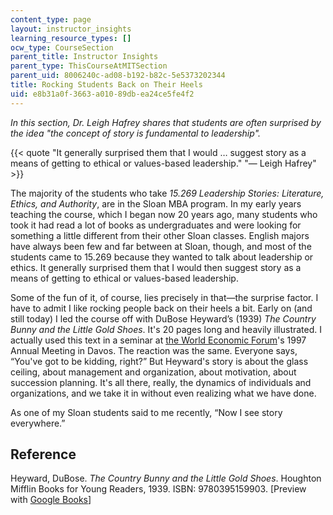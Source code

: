 ```yaml
---
content_type: page
layout: instructor_insights
learning_resource_types: []
ocw_type: CourseSection
parent_title: Instructor Insights
parent_type: ThisCourseAtMITSection
parent_uid: 8006240c-ad08-b192-b82c-5e5373202344
title: Rocking Students Back on Their Heels
uid: e8b31a0f-3663-a010-89db-ea24ce5fe4f2
---
```


_In this section, Dr. Leigh Hafrey shares that students are often surprised by the idea "the concept of story is fundamental to leadership"._

{{< quote "It generally surprised them that I would … suggest story as a means of getting to ethical or values-based leadership." "— Leigh Hafrey" >}}

The majority of the students who take _15.269 Leadership Stories: Literature, Ethics, and Authority_, are in the Sloan MBA program. In my early years teaching the course, which I began now 20 years ago, many students who took it had read a lot of books as undergraduates and were looking for something a little different from their other Sloan classes. English majors have always been few and far between at Sloan, though, and most of the students came to 15.269 because they wanted to talk about leadership or ethics. It generally surprised them that I would then suggest story as a means of getting to ethical or values-based leadership.

Some of the fun of it, of course, lies precisely in that—the surprise factor. I have to admit I like rocking people back on their heels a bit. Early on (and still today) I led the course off with DuBose Heyward’s (1939) _The Country Bunny and the Little Gold Shoes_. It's 20 pages long and heavily illustrated. I actually used this text in a seminar at [the World Economic Forum](http://www.weforum.org/events/world-economic-forum-annual-meeting-2016/)'s 1997 Annual Meeting in Davos. The reaction was the same. Everyone says, “You've got to be kidding, right?” But Heyward's story is about the glass ceiling, about management and organization, about motivation, about succession planning. It's all there, really, the dynamics of individuals and organizations, and we take it in without even realizing what we have done.

As one of my Sloan students said to me recently, “Now I see story everywhere.”

Reference
---------

Heyward, DuBose. _The Country Bunny and the Little Gold Shoes_. Houghton Mifflin Books for Young Readers, 1939. ISBN: 9780395159903. \[Preview with [Google Books](http://books.google.com/books?id=aIc5oGa4ClQC&pg=PAfrontcover)\]